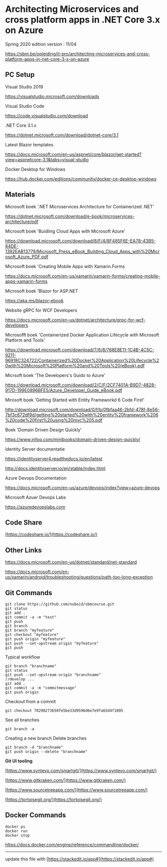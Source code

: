 # Architecting Microservices and cross platform apps in .NET Core 3.x on Azure

Spring 2020 edition
version : 11/04

https://sbm.be/opleiding/it-pro/architecting-microservices-and-cross-platform-apps-in-net-core-3-x-on-azure

## PC Setup

Visual Studio 2019

https://visualstudio.microsoft.com/downloads

Visual Studio Code

https://code.visualstudio.com/download

.NET Core 3.1.x

https://dotnet.microsoft.com/download/dotnet-core/3.1

Latest Blazor templates

https://docs.microsoft.com/en-us/aspnet/core/blazor/get-started?view=aspnetcore-3.1&tabs=visual-studio

Docker Desktop for Windows

https://hub.docker.com/editions/community/docker-ce-desktop-windows


## Materials

Microsoft boek '.NET Microservices Architecture for Containerized .NET'

https://dotnet.microsoft.com/download/e-book/microservices-architecture/pdf

Microsoft boek 'Buidling Cloud Apps with Microsoft Azure'

https://download.microsoft.com/download/8/F/4/8F485F6E-EA78-43B5-84DE-1392EAB13779/Microsoft_Press_eBook_Building_Cloud_Apps_with%20Microsoft_Azure_PDF.pdf


Microsoft boek 'Creating Mobile Apps with Xamarin.Forms

https://docs.microsoft.com/en-us/xamarin/xamarin-forms/creating-mobile-apps-xamarin-forms


Microsoft boek 'Blazor for ASP.NET

https://aka.ms/blazor-ebook


Website gRPC for WCF Developers

https://docs.microsoft.com/en-us/dotnet/architecture/grpc-for-wcf-developers


Microsofft boek 'Containerized Docker Application Lifecycle with Microsoft Platform and Tools'

https://download.microsoft.com/download/7/6/8/768E8E11-1C4B-4C5C-9211-96918C324722/Containerized%20Docker%20Application%20Lifecycle%20with%20Microsoft%20Platform%20and%20Tools%20(eBook).pdf


Micrsoft boek 'The Developers's Guido to Azure'

https://download.microsoft.com/download/2/C/F/2CF7401A-B9D7-4828-917D-199E0896BFE5/Azure_Developer_Guide_eBook.pdf


Mirosoft boek 'Getting Started with Entity Frameworkd 6 Code First'

http://download.microsoft.com/download/0/f/b/0fbfaa46-2bfd-478f-8e56-7bf3c672df9d/getting%20started%20with%20entity%20framework%206%20code%20first%20using%20mvc%205.pdf


Boek 'Domain Driven Design Quickly'

https://www.infoq.com/minibooks/domain-driven-design-quickly/

Identity Server documentatie

https://identityserver4.readthedocs.io/en/latest

http://docs.identityserver.io/en/stable/index.html


Azure Devops Documentation

https://docs.microsoft.com/en-us/azure/devops/index?view=azure-devops


Microsoft Azuer Devops Labs

https://azuredevopslabs.com

## Code Share
[https://codeshare.io/](https://codeshare.io/)

## Other Links


https://docs.microsoft.com/en-us/dotnet/standard/net-standard

https://docs.microsoft.com/en-us/xamarin/android/troubleshooting/questions/path-too-long-exception

## Git Commands

    git clone https://github.com/nuboid/sbmcourse.git
    git status
    git add .
    git commit -a -m "test"
    git push
    git branch
    git branch "myfeature"
    git checkout "myfeature"
    git push origin "myfeature"
    git push --set-upstream origin "myfeature"
    git push
    
Typical workflow

	git branch "branchname"
	git status
	git push --set-upstream origin "branchname"
	//develop ...
	git add .
	git commit -a -m "commitmessage"
	git push origin

Checkout from a commit
   
    git checkout 78298273b50fe5be33d9596d6e7e9fa65d4f1895

See all branches

	git branch -a


Creating a new branch
Delete branches

	git branch -d "branchname"
	git push origin --delete "branchname"
	
**Git UI tooling**

[https://www.syntevo.com/smartgit/](https://www.syntevo.com/smartgit/)

[https://www.gitkraken.com/](https://www.gitkraken.com/)

[https://www.sourcetreeapp.com/](https://www.sourcetreeapp.com/)

[https://tortoisegit.org/](https://tortoisegit.org/)

## Docker Commands

    docker ps
    docker run
    docker stop

https://docs.docker.com/engine/reference/commandline/docker/

---
update this file with [https://stackedit.io/app#](https://stackedit.io/app#)

<!--stackedit_data:
eyJoaXN0b3J5IjpbLTE4NjgwNDU2MzgsLTEwMDQxODk5NzYsLT
M1NjgzMjcsLTgxNDEyOTU2OSw3MTQwMzM2MzMsLTQwODU4MjI0
MywtMTEzOTc5MzkzMywxMzUzMjE0OTksLTE0Njk1NzEzNTAsLT
YwMjEzMjkwXX0=
-->